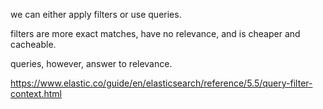 we can either apply filters or use queries.

filters are more exact matches, have no relevance, and is cheaper and cacheable.

queries, however, answer to relevance.

https://www.elastic.co/guide/en/elasticsearch/reference/5.5/query-filter-context.html